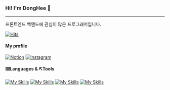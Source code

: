 ### Hi! I'm DongHee 👋
<hr>

<!-- 각자 적고 싶은 내용을 적으면 됩니다. -->
<p>프론트엔드 백엔드에 관심이 많은 프로그래머입니다.</p>

[![Hits](https://hits.seeyoufarm.com/api/count/incr/badge.svg?url=https%3A%2F%2Fgithub.com%2FEehnodu&count_bg=%234C6597&title_bg=%23555555&icon=&icon_color=%23E7E7E7&title=Today's&nbsp;Visits&nbsp;/&nbsp;Total&nbsp;Visits&edge_flat=false)](https://hits.seeyoufarm.com)

#### My profile
[![Notion](https://img.shields.io/badge/Notion-%23000000.svg?style=for-the-badge&logo=notion&logoColor=white)](https://www.instagram.com/dh_oow/) <!-- notion 주소 넣을 것 -->
[![Instagram](https://img.shields.io/badge/Instagram-%23E4405F.svg?style=for-the-badge&logo=Instagram&logoColor=white)](https://www.instagram.com/dh_oow/)

#### ⌨️Languages & ⛏Tools
[![My Skills](https://skillicons.dev/icons?i=java&theme=light)](https://skillicons.dev)
[![My Skills](https://skillicons.dev/icons?i=js,html,css)](https://skillicons.dev)
[![My Skills](https://skillicons.dev/icons?i=eclipse,vscode,git,github&theme=light)](https://skillicons.dev)
[![My Skills](https://skillicons.dev/icons?i=mysql&theme=light)](https://skillicons.dev)
